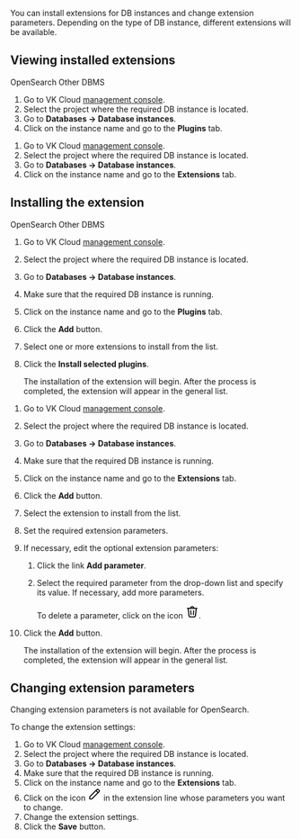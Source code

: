 You can install extensions for DB instances and change extension parameters. Depending on the type of DB instance, different extensions will be available.

## Viewing installed extensions

<tabs>
<tablist>
<tab>OpenSearch</tab>
<tab>Other DBMS</tab>
</tablist>
<tabpanel>

1. Go to VK Cloud [management console](https://msk.cloud.vk.com/app/en).
1. Select the project where the required DB instance is located.
1. Go to **Databases → Database instances**.
1. Click on the instance name and go to the **Plugins** tab.

</tabpanel>
<tabpanel>

1. Go to VK Cloud [management console](https://msk.cloud.vk.com/app/en).
1. Select the project where the required DB instance is located.
1. Go to **Databases → Database instances**.
1. Click on the instance name and go to the **Extensions** tab.

</tabpanel>
</tabs>

## Installing the extension

<tabs>
<tablist>
<tab>OpenSearch</tab>
<tab>Other DBMS</tab>
</tablist>
<tabpanel>

1. Go to VK Cloud [management console](https://msk.cloud.vk.com/app/en).
1. Select the project where the required DB instance is located.
1. Go to **Databases → Database instances**.
1. Make sure that the required DB instance is running.
1. Click on the instance name and go to the **Plugins** tab.
1. Click the **Add** button.
1. Select one or more extensions to install from the list.
1. Click the **Install selected plugins**.

   The installation of the extension will begin. After the process is completed, the extension will appear in the general list.

</tabpanel>
<tabpanel>

1. Go to VK Cloud [management console](https://msk.cloud.vk.com/app/en).
1. Select the project where the required DB instance is located.
1. Go to **Databases → Database instances**.
1. Make sure that the required DB instance is running.
1. Click on the instance name and go to the **Extensions** tab.
1. Click the **Add** button.
1. Select the extension to install from the list.
1. Set the required extension parameters.
1. If necessary, edit the optional extension parameters:

   1. Click the link **Add parameter**.
   1. Select the required parameter from the drop-down list and specify its value. If necessary, add more parameters.

      <info>

      To delete a parameter, click on the icon ![Trash](./assets/trash-icon.svg "inline").

      </info>

1. Click the **Add** button.

   The installation of the extension will begin. After the process is completed, the extension will appear in the general list.

</tabpanel>
</tabs>

## Changing extension parameters

<warn>

Changing extension parameters is not available for OpenSearch.

</warn>

To change the extension settings:

1. Go to VK Cloud [management console](https://msk.cloud.vk.com/app/en).
1. Select the project where the required DB instance is located.
1. Go to **Databases → Database instances**.
1. Make sure that the required DB instance is running.
1. Click on the instance name and go to the **Extensions** tab.
1. Click on the icon ![Pencil](./assets/pencil-icon.svg "inline") in the extension line whose parameters you want to change.
1. Change the extension settings.
1. Click the **Save** button.
